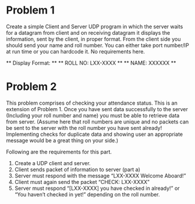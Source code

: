 # Problem 1

Create a simple Client and Server UDP program in which the server waits for a datagram from client and on receiving datagram it displays the information, sent by the client, in proper format. From the client side you should send your name and roll number. You can either take port number/IP at run time or you can hardcode it. No requirements here.

** Display Format: **
** ROLL NO: LXX-XXXX **
** NAME: XXXXXX **

# Problem 2

This problem comprises of checking your attendance status. This is an extension of Problem 1. Once you have sent data successfully to the server (Including your roll number and name) you must be able to retrieve data from server.
(Assume here that roll numbers are unique and no packets can be sent to the server with the roll number you have sent already! Implementing checks for duplicate data and showing user an appropriate message would be a great thing on your side.)


Following are the requirements for this part.
1. Create a UDP client and server.
2. Client sends packet of information to server (part a)
3. Server must respond with the message “LXX-XXXX Welcome Aboard!”
4. Client must again send the packet “CHECK: LXX-XXXX”
5. Server must respond “[LXX-XXXX] you have checked in already!” or “You haven’t checked in yet!” depending on the roll number.